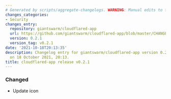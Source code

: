 ```yaml
---
# Generated by scripts/aggregate-changelogs. WARNING: Manual edits to this files will be overwritten.
changes_categories:
- Security
changes_entry:
  repository: giantswarm/cloudflared-app
  url: https://github.com/giantswarm/cloudflared-app/blob/master/CHANGELOG.md#021---2021-10-18
  version: 0.2.1
  version_tag: v0.2.1
date: '2021-10-18T20:13:35'
description: Changelog entry for giantswarm/cloudflared-app version 0.2.1, published
  on 18 October 2021, 20:13.
title: cloudflared-app release v0.2.1
---
```


### Changed
- Update icon
